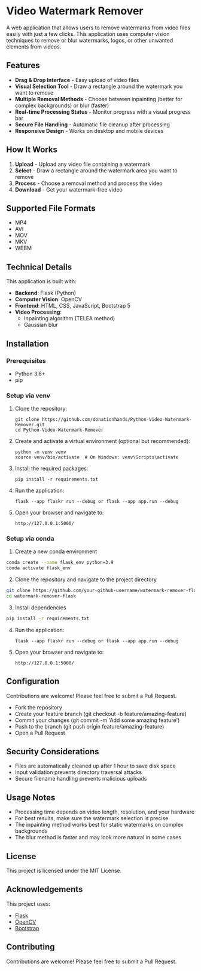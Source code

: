 # Video Watermark Remover

A web application that allows users to remove watermarks from video files easily with just a few clicks. This application uses computer vision techniques to remove or blur watermarks, logos, or other unwanted elements from videos.

## Features

- **Drag & Drop Interface** - Easy upload of video files
- **Visual Selection Tool** - Draw a rectangle around the watermark you want to remove
- **Multiple Removal Methods** - Choose between inpainting (better for complex backgrounds) or blur (faster)
- **Real-time Processing Status** - Monitor progress with a visual progress bar
- **Secure File Handling** - Automatic file cleanup after processing
- **Responsive Design** - Works on desktop and mobile devices

## How It Works

1. **Upload** - Upload any video file containing a watermark
2. **Select** - Draw a rectangle around the watermark area you want to remove
3. **Process** - Choose a removal method and process the video
4. **Download** - Get your watermark-free video

## Supported File Formats

- MP4
- AVI
- MOV
- MKV
- WEBM

## Technical Details

This application is built with:

- **Backend**: Flask (Python)
- **Computer Vision**: OpenCV
- **Frontend**: HTML, CSS, JavaScript, Bootstrap 5
- **Video Processing**: 
  - Inpainting algorithm (TELEA method)
  - Gaussian blur

## Installation

### Prerequisites

- Python 3.6+
- pip

### Setup via venv

1. Clone the repository:
   ```
   git clone https://github.com/donationhands/Python-Video-Watermark-Remover.git
   cd Python-Video-Watermark-Remover
   ```

2. Create and activate a virtual environment (optional but recommended):
   ```
   python -m venv venv
   source venv/bin/activate  # On Windows: venv\Scripts\activate
   ```

3. Install the required packages:
   ```
   pip install -r requirements.txt
   ```

4. Run the application:
   ```
   flask --app flaskr run --debug or flask --app app.run --debug
   ```

5. Open your browser and navigate to:
   ```
   http://127.0.0.1:5000/
   ```

### Setup via conda

1. Create a new conda environment

```bash
conda create --name flask_env python=3.9
conda activate flask_env
```

2. Clone the repository and navigate to the project directory

```bash
git clone https://github.com/your-github-username/watermark-remover-flask.git
cd watermark-remover-flask
```

3. Install dependencies

```bash
pip install -r requirements.txt
```

4. Run the application:
   ```
   flask --app flaskr run --debug or flask --app app.run --debug
   ```

5. Open your browser and navigate to:
   ```
   http://127.0.0.1:5000/
   ```
   
## Configuration

Contributions are welcome! Please feel free to submit a Pull Request.

- Fork the repository
- Create your feature branch (git checkout -b feature/amazing-feature)
- Commit your changes (git commit -m 'Add some amazing feature')
- Push to the branch (git push origin feature/amazing-feature)
- Open a Pull Request

## Security Considerations

- Files are automatically cleaned up after 1 hour to save disk space
- Input validation prevents directory traversal attacks
- Secure filename handling prevents malicious uploads

## Usage Notes

- Processing time depends on video length, resolution, and your hardware
- For best results, make sure the watermark selection is precise
- The inpainting method works best for static watermarks on complex backgrounds
- The blur method is faster and may look more natural in some cases

## License

This project is licensed under the MIT License.

## Acknowledgements

This project uses:
- [Flask](https://flask.palletsprojects.com/)
- [OpenCV](https://opencv.org/)
- [Bootstrap](https://getbootstrap.com/)

## Contributing

Contributions are welcome! Please feel free to submit a Pull Request.
